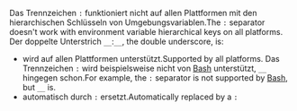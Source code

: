 <span data-ttu-id="c0b7c-101">Das Trennzeichen `:` funktioniert nicht auf allen Plattformen mit den hierarchischen Schlüsseln von Umgebungsvariablen.</span><span class="sxs-lookup"><span data-stu-id="c0b7c-101">The `:` separator doesn't work with environment variable hierarchical keys on all platforms.</span></span> <span data-ttu-id="c0b7c-102">Der doppelte Unterstrich `__`:</span><span class="sxs-lookup"><span data-stu-id="c0b7c-102">`__`, the double underscore, is:</span></span>

* <span data-ttu-id="c0b7c-103">wird auf allen Plattformen unterstützt.</span><span class="sxs-lookup"><span data-stu-id="c0b7c-103">Supported by all platforms.</span></span> <span data-ttu-id="c0b7c-104">Das Trennzeichen `:` wird beispielsweise nicht von [Bash](https://linuxhint.com/bash-environment-variables/) unterstützt, `__` hingegen schon.</span><span class="sxs-lookup"><span data-stu-id="c0b7c-104">For example, the `:` separator is not supported by [Bash](https://linuxhint.com/bash-environment-variables/), but `__` is.</span></span>
* <span data-ttu-id="c0b7c-105">automatisch durch `:` ersetzt.</span><span class="sxs-lookup"><span data-stu-id="c0b7c-105">Automatically replaced by a `:`</span></span>